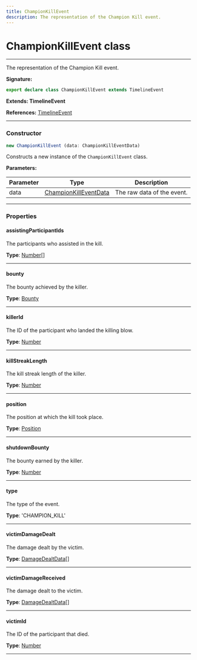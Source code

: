```yaml
---
title: ChampionKillEvent
description: The representation of the Champion Kill event.
---
```


# ChampionKillEvent class

---

The representation of the Champion Kill event.

**Signature:**

```ts
export declare class ChampionKillEvent extends TimelineEvent 
```

**Extends: TimelineEvent**

**References:** [TimelineEvent](/api/timelineevent)

---

### Constructor

```ts
new ChampionKillEvent (data: ChampionKillEventData)
```

Constructs a new instance of the `ChampionKillEvent` class.

**Parameters:**

| Parameter | Type | Description |
| --------- | ---- | ----------- |
| data | [ChampionKillEventData](/api/championkilleventdata) | The raw data of the event. |
---

### Properties

#### assistingParticipantIds

The participants who assisted in the kill.



**Type**: [Number](https://developer.mozilla.org/en-US/docs/Web/JavaScript/Reference/Global_Objects/Number)[]

---

#### bounty

The bounty achieved by the killer.



**Type**: [Bounty](/api/bounty)

---

#### killerId

The ID of the participant who landed the killing blow.



**Type**: [Number](https://developer.mozilla.org/en-US/docs/Web/JavaScript/Reference/Global_Objects/Number)

---

#### killStreakLength

The kill streak length of the killer.



**Type**: [Number](https://developer.mozilla.org/en-US/docs/Web/JavaScript/Reference/Global_Objects/Number)

---

#### position

The position at which the kill took place.



**Type**: [Position](/api/position)

---

#### shutdownBounty

The bounty earned by the killer.



**Type**: [Number](https://developer.mozilla.org/en-US/docs/Web/JavaScript/Reference/Global_Objects/Number)

---

#### type

The type of the event.



**Type**: 'CHAMPION_KILL'

---

#### victimDamageDealt

The damage dealt by the victim.



**Type**: [DamageDealtData](/api/damagedealtdata)[]

---

#### victimDamageReceived

The damage dealt to the victim.



**Type**: [DamageDealtData](/api/damagedealtdata)[]

---

#### victimId

The ID of the participant that died.



**Type**: [Number](https://developer.mozilla.org/en-US/docs/Web/JavaScript/Reference/Global_Objects/Number)

---

